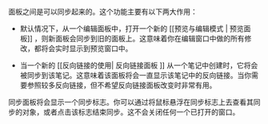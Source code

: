 面板之间是可以同步起来的。这个功能主要有以下两大作用：

- 默认情况下，从一个编辑面板中，打开一个新的 [[预览与编辑模式 | 预览面板]] ，则新面板会同步到旧的面板上。这意味着你在编辑窗口中做的所有修改，都将会实时显示到预览窗口中。

- 当一个新的 [[反向链接的使用| 反向链接面板 ]] 从一个笔记中创建时，它将会被同步到该笔记。这意味着该面板将会一直显示该笔记中的反向链接。当你需要参照较多反向链接，但不希望反向链接面板改变时非常有用。

同步面板将会显示一个同步标志。你可以通过将鼠标悬浮在同步标志上去查看其同步的对象，或者点击该标志结束同步。这不会关闭任何一个已打开的窗口。
